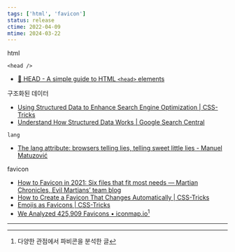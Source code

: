 ```yaml
---
tags: ['html', 'favicon']
status: release
ctime: 2022-04-09
mtime: 2024-03-22
---
```


html

`<head />`

- [🤯 HEAD - A simple guide to HTML `<head>` elements](https://htmlhead.dev/)

구조화된 데이터

- [Using Structured Data to Enhance Search Engine Optimization | CSS-Tricks](https://css-tricks.com/using-structured-data-to-enhance-search-engine-optimization/)
- [Understand How Structured Data Works | Google Search Central](https://developers.google.com/search/docs/advanced/structured-data/intro-structured-data)

`lang`

- [The lang attribute: browsers telling lies, telling sweet little lies - Manuel Matuzović](https://www.matuzo.at/blog/lang-attribute/)

favicon

- [How to Favicon in 2021: Six files that fit most needs — Martian Chronicles, Evil Martians’ team blog](https://evilmartians.com/chronicles/how-to-favicon-in-2021-six-files-that-fit-most-needs)
- [How to Create a Favicon That Changes Automatically | CSS-Tricks](https://css-tricks.com/how-to-create-a-favicon-that-changes-automatically/)
- [Emojis as Favicons | CSS-Tricks](https://css-tricks.com/emojis-as-favicons/)
- [We Analyzed 425,909 Favicons • iconmap.io](https://iconmap.io/blog)[^1]

---

[^1]: 다양한 관점에서 파비콘을 분석한 글